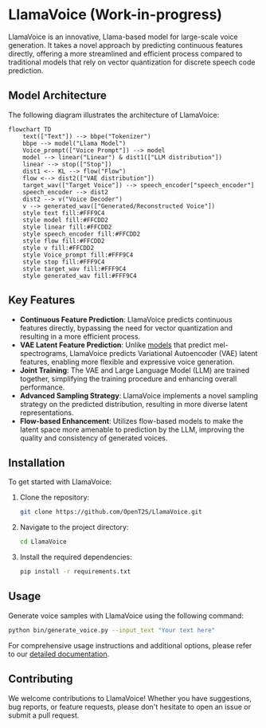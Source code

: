 # LlamaVoice (Work-in-progress)

LlamaVoice is an innovative, Llama-based model for large-scale voice generation. It takes a novel approach by predicting continuous features directly, offering a more streamlined and efficient process compared to traditional models that rely on vector quantization for discrete speech code prediction.

## Model Architecture

The following diagram illustrates the architecture of LlamaVoice:

```mermaid
flowchart TD
    text(["Text"]) --> bbpe("Tokenizer")
    bbpe --> model("Llama Model")
    Voice_prompt(["Voice Prompt"]) --> model
    model --> linear("Linear") & dist1(["LLM distribution"])
    linear --> stop(["Stop"])
    dist1 <-- KL --> flow("Flow")
    flow <--> dist2(["VAE distribution"])
    target_wav(["Target Voice"]) --> speech_encoder["speech_encoder"]
    speech_encoder --> dist2
    dist2 --> v("Voice Decoder")
    v --> generated_wav(["Generated/Reconstructed Voice"])
    style text fill:#FFF9C4
    style model fill:#FFCDD2
    style linear fill:#FFCDD2
    style speech_encoder fill:#FFCDD2
    style flow fill:#FFCDD2
    style v fill:#FFCDD2
    style Voice_prompt fill:#FFF9C4
    style stop fill:#FFF9C4
    style target_wav fill:#FFF9C4
    style generated_wav fill:#FFF9C4
```

## Key Features

- **Continuous Feature Prediction**: LlamaVoice predicts continuous features directly, bypassing the need for vector quantization and resulting in a more efficient process.
- **VAE Latent Feature Prediction**: Unlike [models](https://arxiv.org/pdf/2407.08551) that predict mel-spectrograms, LlamaVoice predicts Variational Autoencoder (VAE) latent features, enabling more flexible and expressive voice generation.
- **Joint Training**: The VAE and Large Language Model (LLM) are trained together, simplifying the training procedure and enhancing overall performance.
- **Advanced Sampling Strategy**: LlamaVoice implements a novel sampling strategy on the predicted distribution, resulting in more diverse latent representations.
- **Flow-based Enhancement**: Utilizes flow-based models to make the latent space more amenable to prediction by the LLM, improving the quality and consistency of generated voices.

## Installation

To get started with LlamaVoice:

1. Clone the repository:
   ```sh
   git clone https://github.com/OpenT2S/LlamaVoice.git
   ```

2. Navigate to the project directory:
   ```sh
   cd LlamaVoice
   ```

3. Install the required dependencies:
   ```sh
   pip install -r requirements.txt
   ```

## Usage

Generate voice samples with LlamaVoice using the following command:

```sh
python bin/generate_voice.py --input_text "Your text here"
```

For comprehensive usage instructions and additional options, please refer to our [detailed documentation](docs/usage.md).

## Contributing

We welcome contributions to LlamaVoice! Whether you have suggestions, bug reports, or feature requests, please don't hesitate to open an issue or submit a pull request.

